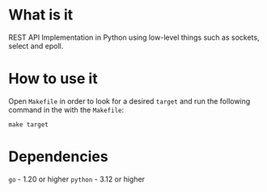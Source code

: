 # What is it

REST API Implementation in Python using low-level things such as sockets, select and epoll.

# How to use it

Open `Makefile` in order to look for a desired `target` and run the following command in the with the `Makefile`:

`make target`

# Dependencies

`go` - 1.20 or higher
`python` - 3.12 or higher
